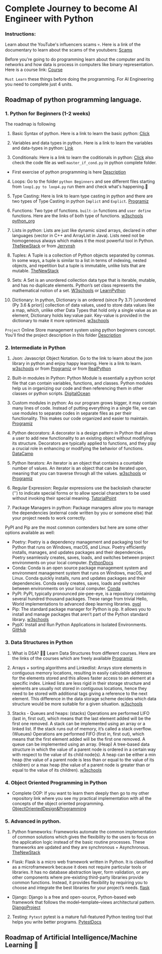 # Complete Journey to become AI Engineer with Python
### Instructions: 
Learn about the YouTube's influencers scams 💀. Here is a link of the documentary to learn about the scams of the youtubers: [Scams](https://www.linkedin.com/posts/hemvad_scams-edtech-india-activity-7141404088591683586-MLwC/)

Before you're going to do programming learn about the computer and its networks and how data is process in computers like binary representation. Here is a course link: [Course](https://www.khanacademy.org/computing/ap-computer-science-principles/computers-101)

`Must Learn` these things before doing the programming. For AI Engineering you need to complete just 4 units.
## Roadmap of python programming language.
### 1. Python for Beginners (1-2 weeks)
The roadmap is following 
1. Basic Syntax of python.
Here is a link to learn the basic python: [Click](https://learnxinyminutes.com/docs/python/)

2. Variables and data types in python.
Here is a link to learn the variables and data-types in python: [Link](https://realpython.com/python-data-types/)

3. Conditionals: Here is a link to learn the coditionals in python: [Click](https://www.guru99.com/if-loop-python-conditional-structures.html)   also check the code file as well `master_if_cond.py` in python complete folder.
  - First exercise of python programming is here [Description](https://github.com/AhmedShafique313/AI_Engineer-with-python/blob/main/Python%20Complete/Exercise%20Solutions/sugar-level-description.md) 

4. Loops: Go to the folder `python Beginners` and see different files starting from `loop1.py to loop4.py` run them and check what's happening.🤔

5. Type Casting: Here is link to learn type casting in python and there are two types of Type Casting in python `Implict` and `Explict`. [Programiz](https://www.programiz.com/python-programming/type-conversion-and-casting)

6. Functions: Two type of functions. `built-in` functions and `user define` functions. Here are the links of both type of functions. [w3schools](https://www.w3schools.com/python/python_functions.asp) [python_org](https://docs.python.org/3/library/functions.html)


7. Lists in python: Lists are just like dynamic sized arrays, declared in other languages (vector in C++ and ArrayList in Java). Lists need not be homogeneous always which makes it the most powerful tool in Python. [TheNewStack](https://thenewstack.io/python-for-beginners-lists/) or from [Jerrynsh](https://jerrynsh.com/tuples-vs-lists-vs-sets-in-python/) 

8. Tuples: A Tuple is a collection of Python objects separated by commas. In some ways, a tuple is similar to a list in terms of indexing, nested objects, and repetition but a tuple is immutable, unlike lists that are mutable. [TheNewStack](https://thenewstack.io/python-for-beginners-when-and-how-to-use-tuples/) 

9. Sets: A Set is an unordered collection data type that is iterable, mutable, and has no duplicate elements. Python’s set class represents the mathematical notion of a set. [W3schools](https://www.w3schools.com/python/python_sets.asp) or [LearnPython](https://learnpython.com/blog/python-sets/)

10. Dictionary: In python, Dictionary is an ordered (since Py 3.7) [unordered (Py 3.6 & prior)] collection of data values, used to store data values like a map, which, unlike other Data Types that hold only a single value as an element, Dictionary holds key:value pair. Key-value is provided in the dictionary to make it more optimized. [w3schools](https://www.w3schools.com/python/python_dictionaries.asp)

`Project` Online Store management system using python beginners concept. You'll find the project description in this folder [Description](https://github.com/AhmedShafique313/AI_Engineer-with-python/blob/main/Python%20Beginners/Project/project_description.md)

### 2. Intermediate in Python
1. Json: Javascript Object Notation. Go to the link to learn about the json library in python and enjoy happy learning. Here is a link to learn. [w3schools](https://www.w3schools.com/python/python_json.asp) or from [Programiz](https://www.programiz.com/python-programming/json) or from [RealPython](https://realpython.com/python-json/)

2. Built-in modules in Python: Python Module is essentially a python script file that can contain variables, functions, and classes. Python modules help us in organizing our code and then referencing them in other classes or python scripts. [DigitalOcean](https://www.digitalocean.com/community/tutorials/python-modules)

3. Custom modules in python: As our program grows bigger, it may contain many lines of code. Instead of putting everything in a single file, we can use modules to separate codes in separate files as per their functionality. This makes our code organized and easier to maintain. [Programiz](https://www.programiz.com/python-programming/modules)

4. Python decorators: A decorator is a design pattern in Python that allows a user to add new functionality to an existing object without modifying its structure. Decorators are typically applied to functions, and they play a crucial role in enhancing or modifying the behavior of functions. [DataCamp](https://www.datacamp.com/tutorial/decorators-python)

5. Python Iterators: An iterator is an object that contains a countable number of values. An iterator is an object that can be iterated upon, meaning that you can traverse through all the values. [w3schools](https://www.w3schools.com/python/python_iterators.asp) or [Programiz](https://www.programiz.com/python-programming/iterator)

6. Regular Expression: Regular expressions use the backslash character ('\') to indicate special forms or to allow special characters to be used without invoking their special meaning. [TutorialPoint](https://www.tutorialspoint.com/python/python_reg_expressions.htm)

7. Package Managers in python: Package managers allow you to manage the dependencies (external code written by you or someone else) that your project needs to work correctly.

PyPI and Pip are the most common contenders but here are some other options available as well:
  - Poetry: Poetry is a dependency management and packaging tool for Python that runs on Windows, macOS, and Linux. Poetry efficiently installs, manages, and updates packages and their dependencies. Poetry seamlessly creates, saves, loads, and switches between project environments on your local computer. [PythonDocs](https://python-poetry.org/docs/)
  - Conda: Conda is an open source package management system and environment management system that runs on Windows, macOS, and Linux. Conda quickly installs, runs and updates packages and their dependencies. Conda easily creates, saves, loads and switches between environments on your local computer. [Conda](https://docs.conda.io/en/latest/)
  - PyPl: PyPI, typically pronounced pie-pee-eye, is a repository containing several hundred thousand packages. These range from trivial Hello, World implementations to advanced deep learning libraries. [pypl](https://pypi.org/)
  - Pip: The standard package manager for Python is pip. It allows you to install and manage packages that aren’t part of the Python standard library. [w3schools](https://www.w3schools.com/python/python_pip.asp)
  - PypX: Install and Run Python Applications in Isolated Environments. [GitHub](https://github.com/pypa/pipx)


### 3. Data Structures in Python
1. What is DSA? 🤷‍♂️ Learn Data Structures from different courses. Here are the links of the courses which are freely available [Programiz](https://programiz.pro/learn/master-dsa-with-python)

2. Arrays + sorting algorithms and Linkedlist: Arrays store elements in contiguous memory locations, resulting in easily calculable addresses for the elements stored and this allows faster access to an element at a specific index. Linked lists are less rigid in their storage structure and elements are usually not stored in contiguous locations, hence they need to be stored with additional tags giving a reference to the next element. This difference in the data storage scheme decides which data structure would be more suitable for a given situation. [w3schools](https://www.w3schools.com/dsa/dsa_data_arrays.php)

3. Stacks - Queues and heaps: (stacks) Operations are performed LIFO (last in, first out), which means that the last element added will be the first one removed. A stack can be implemented using an array or a linked list. If the stack runs out of memory, it’s called a stack overflow. (Wueues) Operations are performed FIFO (first in, first out), which means that the first element added will be the first one removed. A queue can be implemented using an array. (Heap) A tree-based data structure in which the value of a parent node is ordered in a certain way with respect to the value of its child node(s). A heap can be either a min heap (the value of a parent node is less than or equal to the value of its children) or a max heap (the value of a parent node is greater than or equal to the value of its children). [w3schools](https://www.w3schools.com/dsa/dsa_data_stacks.php)


### 4. Object Oriented Programming in Python
- Complete OOP: If you want to learn them deeply then go to my other repository link where you see my practical implementation with all the concepts of the object oriented programming. [ObjectOrientedDesign&Programming](https://github.com/AhmedShafique313/Object-Oriented-Design-and-Programming-Course)


### 5. Advanced in python.
1. Python frameworks: Frameworks automate the common implementation of common solutions which gives the flexibility to the users to focus on the application logic instead of the basic routine processes. These frameworks are updated and they are synchronous + Asynchronous. [TheNewStack](https://thenewstack.io/pyscript-a-browser-based-python-framework/)

  - Flask: Flask is a micro web framework written in Python. It is classified as a microframework because it does not require particular tools or libraries. It has no database abstraction layer, form validation, or any other components where pre-existing third-party libraries provide common functions. Instead, it provides flexibility by requiring you to choose and integrate the best libraries for your project’s needs. [flask](https://flask.palletsprojects.com/en/3.0.x/)

  - Django: Django is a free and open-source, Python-based web framework that follows the model–template–views architectural pattern. [DjangoProject](https://www.djangoproject.com/)

2. Testing: `Pytest` pytest is a mature full-featured Python testing tool that helps you write better programs. [PytestDocs](https://docs.pytest.org/en/stable/)

## Roadmap of Artificial Intelligence/Machine Learning 🧠